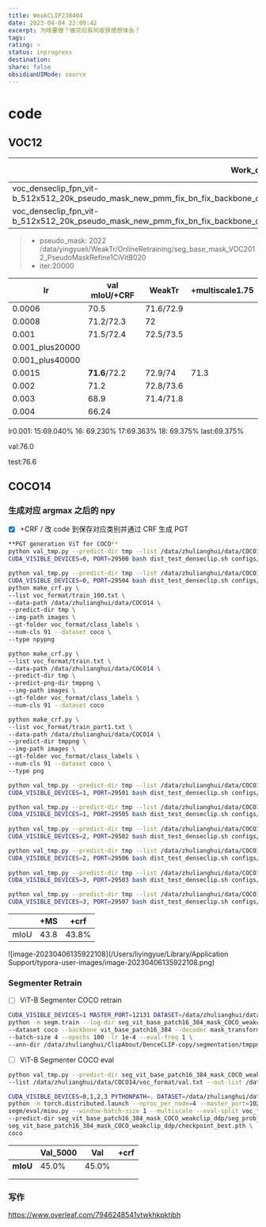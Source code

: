 ```yaml
---
title: WeakCLIP230404
date: 2023-04-04 22:09:42
excerpt: 为啥要做？做完后有何收获感想体会？
tags: 
rating: ⭐
status: inprogress
destination: 
share: false
obsidianUIMode: source
---
```


# code
## VOC12

| Work_dirs                                                    | train mIoU | val  mIoU | +CRF        | +deeplab  |
| ------------------------------------------------------------ | ---------- | --------- | ----------- | --------- |
| voc_denseclip_fpn_vit-b_512x512_20k_pseudo_mask_new_pmm_fix_bn_fix_backbone_cosine_1e4_unfix_layernorm_pyramid_lr_adj/71p56_iter_8000 | 73.84      |           |             |           |
| voc_denseclip_fpn_vit-b_512x512_20k_pseudo_mask_new_pmm_fix_bn_fix_backbone_cosine_1e4_unfix_layernorm_pyramid_64/iter_8000 | 74.47      | 72.82     | 74.93/73.40 | 71.2/72.3 |

>- pseudo_mask: 2022 /data/yingyueli/WeakTr/OnlineRetraining/seg_base_mask_VOC2012_PseudoMaskRefine1CiVitB020 
>- iter:20000


| lr     | val mIoU/+CRF | WeakTr    | +multiscale1.75 |
| ------ | ------------- | --------- | --------------- |
| 0.0006 | 70.5          | 71.6/72.9 |                 |
| 0.0008 | 71.2/72.3     | 72        |                 |
| 0.001  | 71.5/72.4     | 72.5/73.5 |                 |
| 0.001_plus20000  |      |  |                 |
| 0.001_plus40000  |      |  |                 |
| 0.0015 | **71.6**/72.2 | 72.9/74   | 71.3            |
| 0.002  | 71.2          | 72.8/73.6 |                 |
| 0.003  | 68.9          | 71.4/71.8 |                 |
| 0.004  | 66.24         |           |                 |

lr0.001: 15:69.040%
16: 69.230%
17:69.363%
18: 69.375%
last:69.375%


val:76.0

test:76.6

## COCO14

### 生成对应 argmax 之后的 npy

- [x] +CRF / 改 code 到保存对应类别并通过 CRF 生成 PGT

```bash
**PGT generation ViT for COCO**
python val_tmp.py --predict-dir tmp --list /data/zhulianghui/data/COCO14/voc_format/train_part1.txt --out-list /data/zhulianghui/data/COCO14/voc_format/train_part1_tmp.txt
CUDA_VISIBLE_DEVICES=0, PORT=29500 bash dist_test_denseclip.sh configs/fpn_denseclip_voc_dgcn/coco_denseclip_fpn_vit-b_512x512_40k_pseudo_mask_new_pmm_fix_bn_fix_backbone_cosine_1e4_unfix_layernorm_pyramid_64_test_480_part1.py /data/zhulianghui/ClipAbout/DenseCLIP/segmentation/work_dirs/coco_denseclip_fpn_vit-b_512x512_40k_pseudo_mask_new_pmm_fix_bn_fix_backbone_cosine_1e4_unfix_layernorm_pyramid_64/42p58_iter_35500.pth 1 --aug-test --eval "mIoU"

python val_tmp.py --predict-dir tmp --list /data/zhulianghui/data/COCO14/voc_format/train_part5.txt --out-list /data/zhulianghui/data/COCO14/voc_format/train_part5_tmp.txt
CUDA_VISIBLE_DEVICES=0, PORT=29504 bash dist_test_denseclip.sh configs/fpn_denseclip_voc_dgcn/coco_denseclip_fpn_vit-b_512x512_40k_pseudo_mask_new_pmm_fix_bn_fix_backbone_cosine_1e4_unfix_layernorm_pyramid_64_test_480_part5.py /data/zhulianghui/ClipAbout/DenseCLIP/segmentation/work_dirs/coco_denseclip_fpn_vit-b_512x512_40k_pseudo_mask_new_pmm_fix_bn_fix_backbone_cosine_1e4_unfix_layernorm_pyramid_64/42p58_iter_35500.pth 1 --aug-test --eval "mIoU"
python make_crf.py \
--list voc_format/train_100.txt \
--data-path /data/zhulianghui/data/COCO14 \
--predict-dir tmp \
--img-path images \
--gt-folder voc_format/class_labels \
--num-cls 91 --dataset coco \
--type npypng

python make_crf.py \
--list voc_format/train.txt \
--data-path /data/zhulianghui/data/COCO14 \
--predict-dir tmp \
--predict-png-dir tmppng \
--img-path images \
--gt-folder voc_format/class_labels \
--num-cls 91 --dataset coco

python make_crf.py \
--list voc_format/train_part1.txt \
--data-path /data/zhulianghui/data/COCO14 \
--predict-dir tmppng \
--img-path images \
--gt-folder voc_format/class_labels \
--num-cls 91 --dataset coco \
--type png

python val_tmp.py --predict-dir tmp --list /data/zhulianghui/data/COCO14/voc_format/train_part2.txt --out-list /data/zhulianghui/data/COCO14/voc_format/train_part2_tmp.txt
CUDA_VISIBLE_DEVICES=1, PORT=29501 bash dist_test_denseclip.sh configs/fpn_denseclip_voc_dgcn/coco_denseclip_fpn_vit-b_512x512_40k_pseudo_mask_new_pmm_fix_bn_fix_backbone_cosine_1e4_unfix_layernorm_pyramid_64_test_480_part2.py /data/zhulianghui/ClipAbout/DenseCLIP/segmentation/work_dirs/coco_denseclip_fpn_vit-b_512x512_40k_pseudo_mask_new_pmm_fix_bn_fix_backbone_cosine_1e4_unfix_layernorm_pyramid_64/42p58_iter_35500.pth 1 --aug-test --eval "mIoU"

python val_tmp.py --predict-dir tmp --list /data/zhulianghui/data/COCO14/voc_format/train_part6.txt --out-list /data/zhulianghui/data/COCO14/voc_format/train_part6_tmp.txt
CUDA_VISIBLE_DEVICES=1, PORT=29505 bash dist_test_denseclip.sh configs/fpn_denseclip_voc_dgcn/coco_denseclip_fpn_vit-b_512x512_40k_pseudo_mask_new_pmm_fix_bn_fix_backbone_cosine_1e4_unfix_layernorm_pyramid_64_test_480_part6.py /data/zhulianghui/ClipAbout/DenseCLIP/segmentation/work_dirs/coco_denseclip_fpn_vit-b_512x512_40k_pseudo_mask_new_pmm_fix_bn_fix_backbone_cosine_1e4_unfix_layernorm_pyramid_64/42p58_iter_35500.pth 1 --aug-test --eval "mIoU"
  
python val_tmp.py --predict-dir tmp --list /data/zhulianghui/data/COCO14/voc_format/train_part3.txt --out-list /data/zhulianghui/data/COCO14/voc_format/train_part3_tmp.txt
CUDA_VISIBLE_DEVICES=2, PORT=29502 bash dist_test_denseclip.sh configs/fpn_denseclip_voc_dgcn/coco_denseclip_fpn_vit-b_512x512_40k_pseudo_mask_new_pmm_fix_bn_fix_backbone_cosine_1e4_unfix_layernorm_pyramid_64_test_480_part3.py /data/zhulianghui/ClipAbout/DenseCLIP/segmentation/work_dirs/coco_denseclip_fpn_vit-b_512x512_40k_pseudo_mask_new_pmm_fix_bn_fix_backbone_cosine_1e4_unfix_layernorm_pyramid_64/42p58_iter_35500.pth 1 --aug-test --eval "mIoU"

python val_tmp.py --predict-dir tmp --list /data/zhulianghui/data/COCO14/voc_format/train_part7.txt --out-list /data/zhulianghui/data/COCO14/voc_format/train_part7_tmp.txt
CUDA_VISIBLE_DEVICES=2, PORT=29506 bash dist_test_denseclip.sh configs/fpn_denseclip_voc_dgcn/coco_denseclip_fpn_vit-b_512x512_40k_pseudo_mask_new_pmm_fix_bn_fix_backbone_cosine_1e4_unfix_layernorm_pyramid_64_test_480_part7.py /data/zhulianghui/ClipAbout/DenseCLIP/segmentation/work_dirs/coco_denseclip_fpn_vit-b_512x512_40k_pseudo_mask_new_pmm_fix_bn_fix_backbone_cosine_1e4_unfix_layernorm_pyramid_64/42p58_iter_35500.pth 1 --aug-test --eval "mIoU"
  
python val_tmp.py --predict-dir tmp --list /data/zhulianghui/data/COCO14/voc_format/train_part4.txt --out-list /data/zhulianghui/data/COCO14/voc_format/train_part4_tmp.txt
CUDA_VISIBLE_DEVICES=3, PORT=29503 bash dist_test_denseclip.sh configs/fpn_denseclip_voc_dgcn/coco_denseclip_fpn_vit-b_512x512_40k_pseudo_mask_new_pmm_fix_bn_fix_backbone_cosine_1e4_unfix_layernorm_pyramid_64_test_480_part4.py /data/zhulianghui/ClipAbout/DenseCLIP/segmentation/work_dirs/coco_denseclip_fpn_vit-b_512x512_40k_pseudo_mask_new_pmm_fix_bn_fix_backbone_cosine_1e4_unfix_layernorm_pyramid_64/42p58_iter_35500.pth 1 --aug-test --eval "mIoU"

python val_tmp.py --predict-dir tmp --list /data/zhulianghui/data/COCO14/voc_format/train_part8.txt --out-list /data/zhulianghui/data/COCO14/voc_format/train_part8_tmp.txt
CUDA_VISIBLE_DEVICES=3, PORT=29507 bash dist_test_denseclip.sh configs/fpn_denseclip_voc_dgcn/coco_denseclip_fpn_vit-b_512x512_40k_pseudo_mask_new_pmm_fix_bn_fix_backbone_cosine_1e4_unfix_layernorm_pyramid_64_test_480_part8.py /data/zhulianghui/ClipAbout/DenseCLIP/segmentation/work_dirs/coco_denseclip_fpn_vit-b_512x512_40k_pseudo_mask_new_pmm_fix_bn_fix_backbone_cosine_1e4_unfix_layernorm_pyramid_64/42p58_iter_35500.pth 1 --aug-test --eval "mIoU"
```

|      | +MS  | +crf  |
| ---- | ---- | ----- |
| mIoU | 43.8 | 43.8% |

![image-20230406135922108](/Users/liyingyue/Library/Application Support/typora-user-images/image-20230406135922108.png)



### Segmenter Retrain

- [ ] ViT-B Segmenter COCO retrain

```bash
CUDA_VISIBLE_DEVICES=1 MASTER_PORT=12131 DATASET=/data/zhulianghui/data WORK=./ \
python -m segm.train --log-dir seg_vit_base_patch16_384_mask_COCO_weakclip \
--dataset coco --backbone vit_base_patch16_384 --decoder mask_transformer \
--batch-size 4 --epochs 100 -lr 1e-4 --eval-freq 1 \
--ann-dir /data/zhulianghui/ClipAbout/DenceCLIP-copy/segmentation/tmppng \
```

- [ ] ViT-B Segmenter COCO eval

```bash
python val_tmp.py --predict-dir seg_vit_base_patch16_384_mask_COCO_weakclip_ddp/seg_prob_ms \
--list /data/zhulianghui/data/COCO14/voc_format/val.txt --out-list /data/zhulianghui/data/COCO14/voc_format/val_tmp.txt

CUDA_VISIBLE_DEVICES=0,1,2,3 PYTHONPATH=. DATASET=/data/zhulianghui/data WORK=. \
python -m torch.distributed.launch --nproc_per_node=4 --master_port=10201 \
segm/eval/miou.py --window-batch-size 1 --multiscale --eval-split voc_format/val_tmp.txt \
--predict-dir seg_vit_base_patch16_384_mask_COCO_weakclip_ddp/seg_prob_ms \
seg_vit_base_patch16_384_mask_COCO_weakclip_ddp/checkpoint_best.pth \
coco

```

|          | Val_5000 | Val   | +crf |
| -------- | -------- | ----- | ---- |
| **mIoU** | 45.0%    | 45.0% |      |
|          |          |       |      |
|          |          |       |      |



### 写作

https://www.overleaf.com/7946248541vtwkhkpktjbh